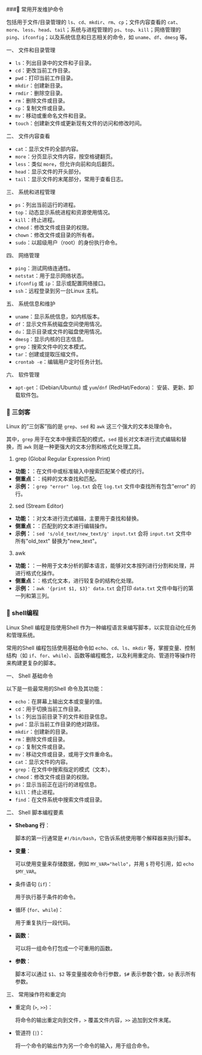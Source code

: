 # 

###🍞 常用开发维护命令

包括用于文件/目录管理的 `ls`、`cd`、`mkdir`、`rm`、`cp`；文件内容查看的 `cat`、`more`、`less`、`head`、`tail`；系统与进程管理的 `ps`、`top`、`kill`；网络管理的 `ping`、`ifconfig`；以及系统信息和日志相关的命令，如 `uname`、`df`、`dmesg` 等。



一、 文件和目录管理



- `ls`：列出目录中的文件和子目录。
- `cd`：更改当前工作目录。
- `pwd`：打印当前工作目录。
- `mkdir`：创建新目录。
- `rmdir`：删除空目录。
- `rm`：删除文件或目录。
- `cp`：复制文件或目录。
- `mv`：移动或重命名文件和目录。
- `touch`：创建新文件或更新现有文件的访问和修改时间。

二、 文件内容查看



- `cat`：显示文件的全部内容。
- `more`：分页显示文件内容，按空格键翻页。
- `less`：类似 `more`，但允许向前和向后翻页。
- `head`：显示文件的开头部分。
- `tail`：显示文件的末尾部分，常用于查看日志。

三、 系统和进程管理



- `ps`：列出当前运行的进程。
- `top`：动态显示系统进程和资源使用情况。
- `kill`：终止进程。
- `chmod`：修改文件或目录的权限。
- `chown`：修改文件或目录的所有者。
- `sudo`：以超级用户（root）的身份执行命令。

四、 网络管理



- `ping`：测试网络连通性。
- `netstat`：用于显示网络状态。
- `ifconfig` 或 `ip`：显示或配置网络接口。
- `ssh`：远程登录到另一台Linux 主机。

五、 系统信息和维护



- `uname`：显示系统信息，如内核版本。
- `df`：显示文件系统磁盘空间使用情况。
- `du`：显示目录或文件的磁盘使用情况。
- `dmesg`：显示内核的日志信息。
- `grep`：搜索文件中的文本模式。
- `tar`：创建或提取压缩文件。
- `crontab -e`：编辑用户定时任务计划。

六、 软件管理



- `apt-get`：(Debian/Ubuntu) 或 `yum`/`dnf` (RedHat/Fedora)： 安装、更新、卸载软件包。



### 🍞 三剑客

Linux 的“三剑客”指的是 `grep`、`sed` 和 `awk` 这三个强大的文本处理命令。

其中，`grep` 用于在文本中搜索匹配的模式，`sed` 擅长对文本进行流式编辑和替换，而 `awk` 则是一种更强大的文本分割和格式化处理工具。



1. grep (Global Regular Expression Print)

- **功能：**：在文件中或标准输入中搜索匹配某个模式的行。
- **侧重点：**：纯粹的文本查找和匹配。
- **示例：**：`grep "error" log.txt` 会在 `log.txt` 文件中查找所有包含"error" 的行。

  

2. sed (Stream Editor)

- **功能：**：对文本进行流式编辑，主要用于查找和替换。
- **侧重点：**：匹配到的文本进行编辑操作。
- **示例：**：`sed 's/old_text/new_text/g' input.txt` 会将 `input.txt` 文件中所有"old_text" 替换为"new_text"。



3. awk

- **功能：**：一种用于文本分析的脚本语言，能够对文本按列进行分割和处理，并进行格式化操作。
- **侧重点：**：格式化文本，进行较复杂的结构化处理。
- **示例：**：`awk '{print $1, $3}' data.txt` 会打印 `data.txt` 文件中每行的第一列和第三列。





### 🍞 shell编程

Linux Shell 编程是指使用Shell 作为一种编程语言来编写脚本，以实现自动化任务和管理系统。

常用的Shell 编程包括使用基础命令如 `echo`、`cd`、`ls`、`mkdir` 等，掌握变量、控制结构（如 `if`、`for`、`while`）、函数等编程概念，以及利用重定向、管道符等操作符来构建更复杂的脚本。



一、 Shell 基础命令

以下是一些最常用的Shell 命令及其功能：



- `echo`：在屏幕上输出文本或变量的值。
- `cd`：用于切换当前工作目录。
- `ls`：列出当前目录下的文件和目录信息。
- `pwd`：显示当前工作目录的绝对路径。
- `mkdir`：创建新的目录。
- `rm`：删除文件或目录。
- `cp`：复制文件或目录。
- `mv`：移动文件或目录，或用于文件重命名。
- `cat`：显示文件的内容。
- `grep`：在文件中搜索指定的模式（文本）。
- `chmod`：修改文件或目录的权限。
- `ps`：显示当前正在运行的进程信息。
- `kill`：终止进程。
- `find`：在文件系统中搜索文件或目录。



二、 Shell 脚本编程要素

- **Shebang 行**：

  脚本的第一行通常是 `#!/bin/bash`，它告诉系统使用哪个解释器来执行脚本。

- **变量**：

  可以使用变量来存储数据，例如 `MY_VAR="hello"`，并用 `$` 符号引用，如 `echo $MY_VAR`。

- 条件语句 (`if`)：

  用于执行基于条件的命令。

- 循环 (`for`、`while`)：

  用于重复执行一段代码。

- **函数**：

  可以将一组命令打包成一个可重用的函数。

- **参数**：

  脚本可以通过 `$1`、`$2` 等变量接收命令行参数，`$#` 表示参数个数，`$@` 表示所有参数。

  

三、 常用操作符和重定向

- 重定向 (`>`, `>>`)：

  将命令的输出重定向到文件，`>` 覆盖文件内容，`>>` 追加到文件末尾。

- 管道符 (`|`)：

  将一个命令的输出作为另一个命令的输入，用于组合命令。
